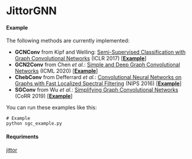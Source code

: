 # JittorGNN

#### Example

The following methods are currently implemented:

- **GCNConv** from Kipf and Welling: [Semi-Supervised Classification with Graph Convolutional Networks](https://arxiv.org/abs/1609.02907) (ICLR 2017) [[**Example**](https://github.com/MenghaoGuo/JittorGNN/blob/main/gcn_example.py)]
- **GCN2Conv** from Chen *et al.*: [Simple and Deep Graph Convolutional Networks](https://arxiv.org/abs/2007.02133) (ICML 2020) [[**Example**](https://github.com/MenghaoGuo/JittorGNN/blob/main/gcn2_example.py)]
- **ChebConv** from Defferrard *et al.*: [Convolutional Neural Networks on Graphs with Fast Localized Spectral Filtering](https://arxiv.org/abs/1606.09375) (NIPS 2016) [[**Example**](https://github.com/MenghaoGuo/JittorGNN/blob/main/cheb_example.py)]
- **SGConv** from Wu *et al.*: [Simplifying Graph Convolutional Networks](https://arxiv.org/abs/1902.07153) (CoRR 2019) [[**Example**](https://github.com/MenghaoGuo/JittorGNN/blob/main/sgc_example.py)]

You can run these examples like this:

```shell
# Example
python sgc_example.py
```

#### Requriments

[jittor](https://github.com/Jittor/jittor)

